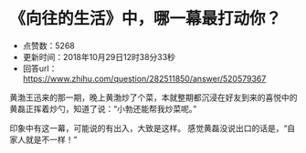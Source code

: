 # 《向往的生活》中，哪一幕最打动你？
- 点赞数：5268
- 更新时间：2018年10月29日12时38分33秒
- 回答url：https://www.zhihu.com/question/282511850/answer/520579367
<body>
 <p data-pid="pVfqfnR3">黄渤王迅来的那一期，晚上黄渤炒了个菜，本就整期都沉浸在好友到来的喜悦中的黄磊正挥着炒勺，知道了说：“小勃还能帮我炒菜呢。”</p>
 <p data-pid="nnNIbAJQ">印象中有这一幕，可能说的有出入，大致是这样。 感觉黄磊没说出口的话是，“自家人就是不一样！”</p>
</body>